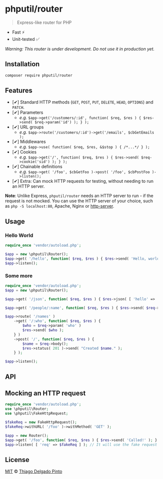 # phputil/router

> Express-like router for PHP

- Fast ⚡
- Unit-tested ✅

_Warning: This router is under development. Do not use it in production yet._

## Installation

```bash
composer require phputil/router
```

## Features

- [✔] Standard HTTP methods (`GET`, `POST`, `PUT`, `DELETE`, `HEAD`, `OPTIONS`) and `PATCH`.
- [✔] Parameters
    - _e.g._ `$app->get('/customers/:id', function( $req, $res ) { $res->send( $req->param('id') ); } );`
- [✔] URL groups
    - _e.g._ `$app->route('/customers/:id')->get('/emails', $cbGetEmails );`
- [✔] Middlewares
    - _e.g._ `$app->use( function( $req, $res, &$stop ) { /*...*/ } );`
- [✔] Cookies
    - _e.g._ `$app->get('/', function( $req, $res ) { $res->send( $req->cookie('sid') ); } );`
- [✔] Chainable definitions
    - _e.g._ `$app->get( '/foo', $cbGetFoo )->post( '/foo', $cbPostFoo )->listen();`
- [✔] Extra: Can mock HTTP requests for testing, without needing to run an HTTP server.


**Note**: Unlike Express, `phputil/router` needs an HTTP server to run - if the request is not mocked. You can use the HTTP server of your choice, such as `php -S localhost:80`, Apache, Nginx or [http-server](https://www.npmjs.com/package/http-server).

## Usage


### Hello World

```php
require_once 'vendor/autoload.php';

$app = new \phputil\Router();
$app->get( '/hello', function( $req, $res ) { $res->send( 'Hello, world!' ); } );
$app->listen();
```

### Some more

```php
require_once 'vendor/autoload.php';
$app = new \phputil\Router();

$app->get( '/json', function( $req, $res ) { $res->json( [ 'hello' => 'world' ] ); } );

$app->get( '/people/:name', function( $req, $res ) { $res->send( $req->param('name') ); } );

$app->route( '/names' )
    ->get( '/:who', function( $req, $res ) {
        $who = $req->param( 'who' )
        $res->send( $who );
    } )
    ->post( '/', function( $req, $res ) {
        $name = $req->body();
        $res->status( 201 )->send( "Created $name." );
    } );

$app->listen();
```

## API


## Mocking an HTTP request

```php
require_once 'vendor/autoload.php';
use \phputil\Router;
use \phputil\FakeHttpRequest;

$fakeReq = new FakeHttpRequest();
$fakeReq->withURL( '/foo' )->withMethod( 'GET' );

$app = new Router();
$app->get( '/foo', function( $req, $res ) { $res->send( 'Called!' ); } );
$app->listen( [ 'req' => $fakeReq ] ); // It will use the fake request and call /foo
```

## License

[MIT](LICENSE) © [Thiago Delgado Pinto](https://github.com/thiagodp)
